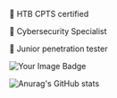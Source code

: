 💎 HTB CPTS certified

💎 Cybersecurity Specialist

💎 Junior penetration tester

<img src="https://tryhackme-badges.s3.amazonaws.com/suljov.png" alt="Your Image Badge" />

![Anurag's GitHub stats](https://github-readme-stats.vercel.app/api?username=suljov&show_icons=true&theme=dracula)


